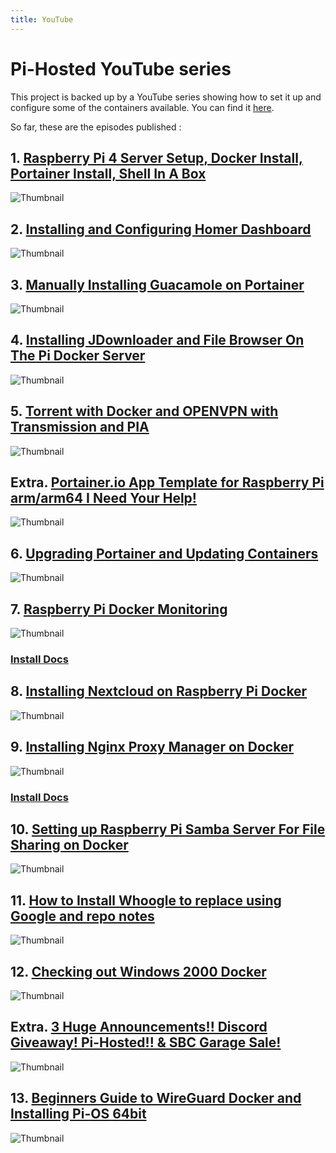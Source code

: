```yaml
---
title: YouTube
---
```


# Pi-Hosted YouTube series

This project is backed up by a YouTube series showing how to set it up and configure some of the containers available. You can find it [here](https://www.youtube.com/watch?v=cO2-gQ09Jj0&list=PL846hFPMqg3jwkxcScD1xw2bKXrJVvarc).

So far, these are the episodes published :

## 1. [Raspberry Pi 4 Server Setup, Docker Install, Portainer Install, Shell In A Box](https://www.youtube.com/watch?v=cO2-gQ09Jj0&list=PL846hFPMqg3jwkxcScD1xw2bKXrJVvarc&index=1)

![Thumbnail](http://i3.ytimg.com/vi/cO2-gQ09Jj0/mqdefault.jpg)

## 2. [Installing and Configuring Homer Dashboard](https://www.youtube.com/watch?v=_d3J88ootYo&list=PL846hFPMqg3jwkxcScD1xw2bKXrJVvarc&index=2)

![Thumbnail](http://i3.ytimg.com/vi/_d3J88ootYo/mqdefault.jpg)

## 3. [Manually Installing Guacamole on Portainer](https://www.youtube.com/watch?v=cKAhnf8X1lo&list=PL846hFPMqg3jwkxcScD1xw2bKXrJVvarc&index=3)

![Thumbnail](http://i3.ytimg.com/vi/cKAhnf8X1lo/mqdefault.jpg)

## 4. [Installing JDownloader and File Browser On The Pi Docker Server](https://www.youtube.com/watch?v=30MYRgCObu8&list=PL846hFPMqg3jwkxcScD1xw2bKXrJVvarc&index=4)

![Thumbnail](http://i3.ytimg.com/vi/30MYRgCObu8/mqdefault.jpg)

## 5. [Torrent with Docker and OPENVPN with Transmission and PIA](https://www.youtube.com/watch?v=tGLVEq913_4&list=PL846hFPMqg3jwkxcScD1xw2bKXrJVvarc&index=5)

![Thumbnail](http://i3.ytimg.com/vi/tGLVEq913_4/mqdefault.jpg)

## Extra. [Portainer.io App Template for Raspberry Pi arm/arm64 I Need Your Help!](https://www.youtube.com/watch?v=Zn-VELlaIN4&list=PL846hFPMqg3jwkxcScD1xw2bKXrJVvarc&index=6)

![Thumbnail](http://i3.ytimg.com/vi/Zn-VELlaIN4/mqdefault.jpg)

## 6. [Upgrading Portainer and Updating Containers](https://www.youtube.com/watch?v=q3wKqk8qVS8&list=PL846hFPMqg3jwkxcScD1xw2bKXrJVvarc&index=7)

![Thumbnail](http://i3.ytimg.com/vi/q3wKqk8qVS8/mqdefault.jpg)

## 7. [Raspberry Pi Docker Monitoring](https://www.youtube.com/watch?v=IoD3vFuep64&list=PL846hFPMqg3jwkxcScD1xw2bKXrJVvarc&index=8)

![Thumbnail](http://i3.ytimg.com/vi/IoD3vFuep64/mqdefault.jpg)

### [Install Docs](https://github.com/pi-hosted/pi-hosted/blob/master/docs/rpi_docker_monitor.md)

## 8. [Installing Nextcloud on Raspberry Pi Docker](https://www.youtube.com/watch?v=E6IrT3g5Gqc&list=PL846hFPMqg3jwkxcScD1xw2bKXrJVvarc&index=9)

![Thumbnail](http://i3.ytimg.com/vi/E6IrT3g5Gqc/mqdefault.jpg)

## 9. [Installing Nginx Proxy Manager on Docker](https://www.youtube.com/watch?v=yl2Laxbqvo8&list=PL846hFPMqg3jwkxcScD1xw2bKXrJVvarc&index=10)

![Thumbnail](http://i3.ytimg.com/vi/yl2Laxbqvo8/mqdefault.jpg)

### [Install Docs](https://github.com/pi-hosted/pi-hosted/blob/master/docs/nginx_proxy_manager.md)

## 10. [Setting up Raspberry Pi Samba Server For File Sharing on Docker](https://www.youtube.com/watch?v=2zZ3_1GRWrM&list=PL846hFPMqg3jwkxcScD1xw2bKXrJVvarc&index=11)

![Thumbnail](http://i3.ytimg.com/vi/2zZ3_1GRWrM/mqdefault.jpg)

## 11. [How to Install Whoogle to replace using Google and repo notes](https://www.youtube.com/watch?v=j3ZGxo3ibUs&list=PL846hFPMqg3jwkxcScD1xw2bKXrJVvarc&index=12)

![Thumbnail](http://i3.ytimg.com/vi/j3ZGxo3ibUs/mqdefault.jpg)

## 12. [Checking out Windows 2000 Docker](https://www.youtube.com/watch?v=57Gnp0424Qc&list=PL846hFPMqg3jwkxcScD1xw2bKXrJVvarc&index=13)

![Thumbnail](http://i3.ytimg.com/vi/57Gnp0424Qc/mqdefault.jpg)

## Extra. [3 Huge Announcements!! Discord Giveaway! Pi-Hosted!! & SBC Garage Sale!](https://www.youtube.com/watch?v=Ppv1cUomwn0)

![Thumbnail](http://i3.ytimg.com/vi/Ppv1cUomwn0/mqdefault.jpg)

## 13. [Beginners Guide to WireGuard Docker and Installing Pi-OS 64bit](https://www.youtube.com/watch?v=yB_jAumIxOg&list=PL846hFPMqg3jwkxcScD1xw2bKXrJVvarc&index=14)

![Thumbnail](http://i3.ytimg.com/vi/yB_jAumIxOg/mqdefault.jpg)
